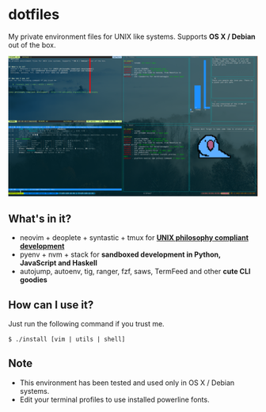 # dotfiles
My private environment files for UNIX like systems. Supports **OS X / Debian** out of the box.

![terminal screenshot](/terminal.png?raw=true "terminal screenshot")


## What's in it?
- neovim + deoplete + syntastic + tmux for **[UNIX philosophy compliant development]**
- pyenv + nvm + stack for **sandboxed development in Python, JavaScript and Haskell**
- autojump, autoenv, tig, ranger, fzf, saws, TermFeed and other **cute CLI goodies**


## How can I use it?
Just run the following command if you trust me.

    $ ./install [vim | utils | shell]


## Note
- This environment has been tested and used only in OS X / Debian systems.
- Edit your terminal profiles to use installed powerline fonts.

[unix philosophy compliant development]: https://en.wikipedia.org/wiki/Unix_philosophy
